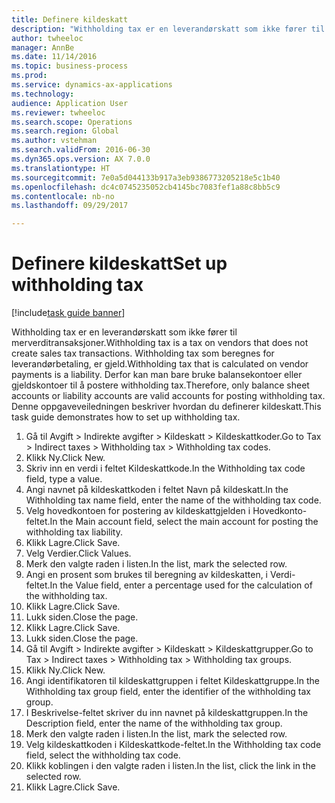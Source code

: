 ```yaml
--- 
title: Definere kildeskatt
description: "Withholding tax er en leverandørskatt som ikke fører til merverditransaksjoner."
author: twheeloc
manager: AnnBe
ms.date: 11/14/2016
ms.topic: business-process
ms.prod: 
ms.service: dynamics-ax-applications
ms.technology: 
audience: Application User
ms.reviewer: twheeloc
ms.search.scope: Operations
ms.search.region: Global
ms.author: vstehman
ms.search.validFrom: 2016-06-30
ms.dyn365.ops.version: AX 7.0.0
ms.translationtype: HT
ms.sourcegitcommit: 7e0a5d044133b917a3eb9386773205218e5c1b40
ms.openlocfilehash: dc4c0745235052cb4145bc7083fef1a88c8bb5c9
ms.contentlocale: nb-no
ms.lasthandoff: 09/29/2017

---
```

# <a name="set-up-withholding-tax"></a><span data-ttu-id="7cae3-103">Definere kildeskatt</span><span class="sxs-lookup"><span data-stu-id="7cae3-103">Set up withholding tax</span></span>

[!include[task guide banner](../../includes/task-guide-banner.md)]

<span data-ttu-id="7cae3-104">Withholding tax er en leverandørskatt som ikke fører til merverditransaksjoner.</span><span class="sxs-lookup"><span data-stu-id="7cae3-104">Withholding tax is a tax on vendors that does not create sales tax transactions.</span></span> <span data-ttu-id="7cae3-105">Withholding tax som beregnes for leverandørbetaling, er gjeld.</span><span class="sxs-lookup"><span data-stu-id="7cae3-105">Withholding tax that is calculated on vendor payments is a liability.</span></span> <span data-ttu-id="7cae3-106">Derfor kan man bare bruke balansekontoer eller gjeldskontoer til å postere withholding tax.</span><span class="sxs-lookup"><span data-stu-id="7cae3-106">Therefore, only balance sheet accounts or liability accounts are valid accounts for posting withholding tax.</span></span> <span data-ttu-id="7cae3-107">Denne oppgaveveiledningen beskriver hvordan du definerer kildeskatt.</span><span class="sxs-lookup"><span data-stu-id="7cae3-107">This task guide demonstrates how to set up withholding tax.</span></span>

1. <span data-ttu-id="7cae3-108">Gå til Avgift > Indirekte avgifter > Kildeskatt > Kildeskattkoder.</span><span class="sxs-lookup"><span data-stu-id="7cae3-108">Go to Tax > Indirect taxes > Withholding tax > Withholding tax codes.</span></span>
2. <span data-ttu-id="7cae3-109">Klikk Ny.</span><span class="sxs-lookup"><span data-stu-id="7cae3-109">Click New.</span></span>
3. <span data-ttu-id="7cae3-110">Skriv inn en verdi i feltet Kildeskattkode.</span><span class="sxs-lookup"><span data-stu-id="7cae3-110">In the Withholding tax code field, type a value.</span></span>
4. <span data-ttu-id="7cae3-111">Angi navnet på kildeskattkoden i feltet Navn på kildeskatt.</span><span class="sxs-lookup"><span data-stu-id="7cae3-111">In the Withholding tax name field, enter the name of the withholding tax code.</span></span>
5. <span data-ttu-id="7cae3-112">Velg hovedkontoen for postering av kildeskattgjelden i Hovedkonto-feltet.</span><span class="sxs-lookup"><span data-stu-id="7cae3-112">In the Main account field, select the main account for posting the withholding tax liability.</span></span>
6. <span data-ttu-id="7cae3-113">Klikk Lagre.</span><span class="sxs-lookup"><span data-stu-id="7cae3-113">Click Save.</span></span>
7. <span data-ttu-id="7cae3-114">Velg Verdier.</span><span class="sxs-lookup"><span data-stu-id="7cae3-114">Click Values.</span></span>
8. <span data-ttu-id="7cae3-115">Merk den valgte raden i listen.</span><span class="sxs-lookup"><span data-stu-id="7cae3-115">In the list, mark the selected row.</span></span>
9. <span data-ttu-id="7cae3-116">Angi en prosent som brukes til beregning av kildeskatten, i Verdi-feltet.</span><span class="sxs-lookup"><span data-stu-id="7cae3-116">In the Value field, enter a percentage used for the calculation of the withholding tax.</span></span>
10. <span data-ttu-id="7cae3-117">Klikk Lagre.</span><span class="sxs-lookup"><span data-stu-id="7cae3-117">Click Save.</span></span>
11. <span data-ttu-id="7cae3-118">Lukk siden.</span><span class="sxs-lookup"><span data-stu-id="7cae3-118">Close the page.</span></span>
12. <span data-ttu-id="7cae3-119">Klikk Lagre.</span><span class="sxs-lookup"><span data-stu-id="7cae3-119">Click Save.</span></span>
13. <span data-ttu-id="7cae3-120">Lukk siden.</span><span class="sxs-lookup"><span data-stu-id="7cae3-120">Close the page.</span></span>
14. <span data-ttu-id="7cae3-121">Gå til Avgift > Indirekte avgifter > Kildeskatt > Kildeskattgrupper.</span><span class="sxs-lookup"><span data-stu-id="7cae3-121">Go to Tax > Indirect taxes > Withholding tax > Withholding tax groups.</span></span>
15. <span data-ttu-id="7cae3-122">Klikk Ny.</span><span class="sxs-lookup"><span data-stu-id="7cae3-122">Click New.</span></span>
16. <span data-ttu-id="7cae3-123">Angi identifikatoren til kildeskattgruppen i feltet Kildeskattgruppe.</span><span class="sxs-lookup"><span data-stu-id="7cae3-123">In the Withholding tax group field, enter the identifier of the withholding tax group.</span></span>
17. <span data-ttu-id="7cae3-124">I Beskrivelse-feltet skriver du inn navnet på kildeskattgruppen.</span><span class="sxs-lookup"><span data-stu-id="7cae3-124">In the Description field, enter the name of the withholding tax group.</span></span>
18. <span data-ttu-id="7cae3-125">Merk den valgte raden i listen.</span><span class="sxs-lookup"><span data-stu-id="7cae3-125">In the list, mark the selected row.</span></span>
19. <span data-ttu-id="7cae3-126">Velg kildeskattkoden i Kildeskattkode-feltet.</span><span class="sxs-lookup"><span data-stu-id="7cae3-126">In the Withholding tax code field, select the withholding tax code.</span></span>
20. <span data-ttu-id="7cae3-127">Klikk koblingen i den valgte raden i listen.</span><span class="sxs-lookup"><span data-stu-id="7cae3-127">In the list, click the link in the selected row.</span></span>
21. <span data-ttu-id="7cae3-128">Klikk Lagre.</span><span class="sxs-lookup"><span data-stu-id="7cae3-128">Click Save.</span></span>


